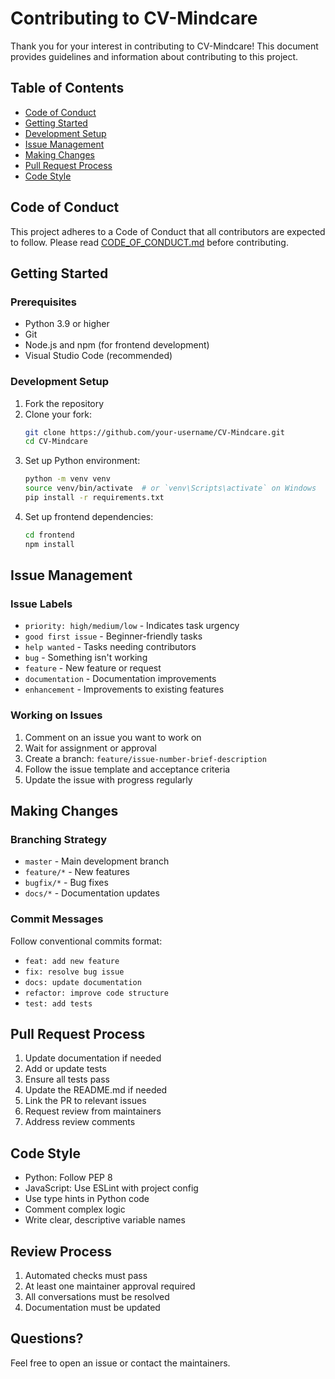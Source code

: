 # Contributing to CV-Mindcare

Thank you for your interest in contributing to CV-Mindcare! This document provides guidelines and information about contributing to this project.

## Table of Contents
- [Code of Conduct](#code-of-conduct)
- [Getting Started](#getting-started)
- [Development Setup](#development-setup)
- [Issue Management](#issue-management)
- [Making Changes](#making-changes)
- [Pull Request Process](#pull-request-process)
- [Code Style](#code-style)

## Code of Conduct
This project adheres to a Code of Conduct that all contributors are expected to follow. Please read [CODE_OF_CONDUCT.md](CODE_OF_CONDUCT.md) before contributing.

## Getting Started

### Prerequisites
- Python 3.9 or higher
- Git
- Node.js and npm (for frontend development)
- Visual Studio Code (recommended)

### Development Setup
1. Fork the repository
2. Clone your fork:
   ```bash
   git clone https://github.com/your-username/CV-Mindcare.git
   cd CV-Mindcare
   ```
3. Set up Python environment:
   ```bash
   python -m venv venv
   source venv/bin/activate  # or `venv\Scripts\activate` on Windows
   pip install -r requirements.txt
   ```
4. Set up frontend dependencies:
   ```bash
   cd frontend
   npm install
   ```

## Issue Management

### Issue Labels
- `priority: high/medium/low` - Indicates task urgency
- `good first issue` - Beginner-friendly tasks
- `help wanted` - Tasks needing contributors
- `bug` - Something isn't working
- `feature` - New feature or request
- `documentation` - Documentation improvements
- `enhancement` - Improvements to existing features

### Working on Issues
1. Comment on an issue you want to work on
2. Wait for assignment or approval
3. Create a branch: `feature/issue-number-brief-description`
4. Follow the issue template and acceptance criteria
5. Update the issue with progress regularly

## Making Changes

### Branching Strategy
- `master` - Main development branch
- `feature/*` - New features
- `bugfix/*` - Bug fixes
- `docs/*` - Documentation updates

### Commit Messages
Follow conventional commits format:
- `feat: add new feature`
- `fix: resolve bug issue`
- `docs: update documentation`
- `refactor: improve code structure`
- `test: add tests`

## Pull Request Process
1. Update documentation if needed
2. Add or update tests
3. Ensure all tests pass
4. Update the README.md if needed
5. Link the PR to relevant issues
6. Request review from maintainers
7. Address review comments

## Code Style
- Python: Follow PEP 8
- JavaScript: Use ESLint with project config
- Use type hints in Python code
- Comment complex logic
- Write clear, descriptive variable names

## Review Process
1. Automated checks must pass
2. At least one maintainer approval required
3. All conversations must be resolved
4. Documentation must be updated

## Questions?
Feel free to open an issue or contact the maintainers.
